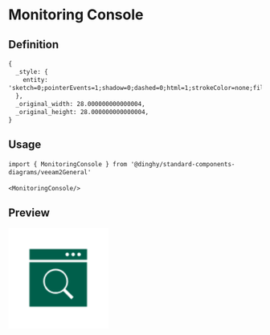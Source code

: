 # Monitoring Console

## Definition

```
{
  _style: { 
    entity: 'sketch=0;pointerEvents=1;shadow=0;dashed=0;html=1;strokeColor=none;fillColor=#005F4B;labelPosition=center;verticalLabelPosition=bottom;verticalAlign=top;align=center;outlineConnect=0;shape=mxgraph.veeam2.monitoring_console;',
  },
  _original_width: 28.000000000000004,
  _original_height: 28.000000000000004,
}
```

## Usage

```
import { MonitoringConsole } from '@dinghy/standard-components-diagrams/veeam2General'

<MonitoringConsole/>
```

## Preview

<img src="./monitoring-console.png" width="200"/>
